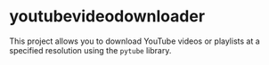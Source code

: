 # youtubevideodownloader
This project allows you to download YouTube videos or playlists at a specified resolution using the `pytube` library.
